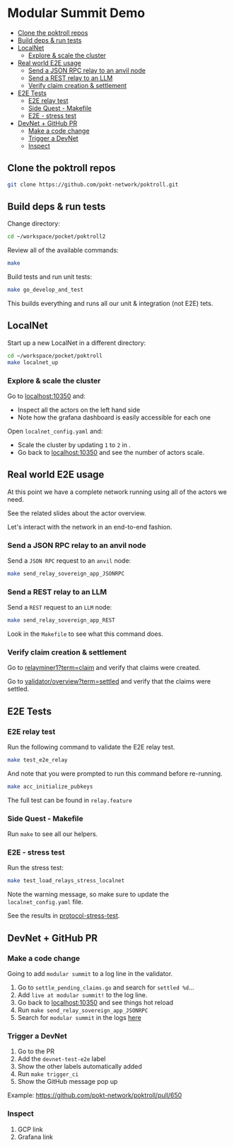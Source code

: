 # Modular Summit Demo <!-- omit in toc -->

- [Clone the poktroll repos](#clone-the-poktroll-repos)
- [Build deps \& run tests](#build-deps--run-tests)
- [LocalNet](#localnet)
  - [Explore \& scale the cluster](#explore--scale-the-cluster)
- [Real world E2E usage](#real-world-e2e-usage)
  - [Send a JSON RPC relay to an anvil node](#send-a-json-rpc-relay-to-an-anvil-node)
  - [Send a REST relay to an LLM](#send-a-rest-relay-to-an-llm)
  - [Verify claim creation \& settlement](#verify-claim-creation--settlement)
- [E2E Tests](#e2e-tests)
  - [E2E relay test](#e2e-relay-test)
  - [Side Quest - Makefile](#side-quest---makefile)
  - [E2E - stress test](#e2e---stress-test)
- [DevNet + GitHub PR](#devnet--github-pr)
  - [Make a code change](#make-a-code-change)
  - [Trigger a DevNet](#trigger-a-devnet)
  - [Inspect](#inspect)

## Clone the poktroll repos

```bash
git clone https://github.com/pokt-network/poktroll.git
```

## Build deps & run tests

Change directory:

```bash
cd ~/workspace/pocket/poktroll2
```

Review all of the available commands:

```bash
make
```

Build tests and run unit tests:

```bash
make go_develop_and_test
```

This builds everything and runs all our unit & integration (not E2E) tets.

## LocalNet

Start up a new LocalNet in a different directory:

```bash
cd ~/workspace/pocket/poktroll
make localnet_up
```

### Explore & scale the cluster

Go to [localhost:10350](http://localhost:10350/r/validator/overview) and:

- Inspect all the actors on the left hand side
- Note how the grafana dashboard is easily accessible for each one

Open `localnet_config.yaml` and:

- Scale the cluster by updating `1` to `2` in .
- Go back to [localhost:10350](http://localhost:10350/r/validator/overview) and
  see the number of actors scale.

## Real world E2E usage

At this point we have a complete network running using all of the actors we need.

See the related slides about the actor overview.

Let's interact with the network in an end-to-end fashion.

### Send a JSON RPC relay to an anvil node

Send a `JSON RPC` request to an `anvil` node:

```bash
make send_relay_sovereign_app_JSONRPC
```

### Send a REST relay to an LLM

Send a `REST` request to an `LLM` node:

```bash
make send_relay_sovereign_app_REST
```

Look in the `Makefile` to see what this command does.

### Verify claim creation & settlement

Go to [relayminer1?term=claim](http://localhost:10350/r/relayminer1/overview?term=claim) and verify that claims were created.

Go to [validator/overview?term=settled](http://localhost:10350/r/validator/overview?term=settled) and verify that the claims were settled.

## E2E Tests

### E2E relay test

Run the following command to validate the E2E relay test.

```bash
make test_e2e_relay
```

And note that you were prompted to run this command before re-running.

```bash
make acc_initialize_pubkeys
```

The full test can be found in `relay.feature`

### Side Quest - Makefile

Run `make` to see all our helpers.

### E2E - stress test

Run the stress test:

```bash
make test_load_relays_stress_localnet
```

Note the warning message, so make sure to update the `localnet_config.yaml` file.

See the results in [protocol-stress-test](http://localhost:3003/d/ddkakqetrti4gb/protocol-stress-test?orgId=1&refresh=5s).

## DevNet + GitHub PR

### Make a code change

Going to add `modular summit` to a log line in the validator.

1. Go to `settle_pending_claims.go` and search for `settled %d`...
2. Add `live at modular summit!` to the log line.
3. Go back to [localhost:10350](http://localhost:10350/r/validator/overview?term=claim) and see things hot reload
4. Run `make send_relay_sovereign_app_JSONRPC`
5. Search for `modular summit` in the logs [here](http://localhost:10350/r/validator/overview?term=modular+summ)

### Trigger a DevNet

1. Go to the PR
2. Add the `devnet-test-e2e` label
3. Show the other labels automatically added
4. Run `make trigger_ci`
5. Show the GitHub message pop up

Example: https://github.com/pokt-network/poktroll/pull/650

### Inspect

1. GCP link
2. Grafana link
